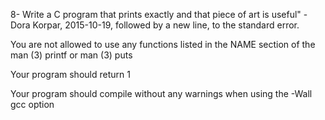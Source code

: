 8- Write a C program that prints exactly and that piece of art is useful" - Dora Korpar, 2015-10-19, followed by a new line, to the standard error.



You are not allowed to use any functions listed in the NAME section of the man (3) printf or man (3) puts

Your program should return 1

Your program should compile without any warnings when using the -Wall gcc option


